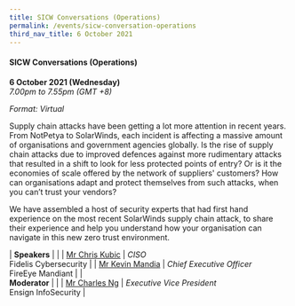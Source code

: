 ```yaml
---
title: SICW Conversations (Operations)
permalink: /events/sicw-conversation-operations
third_nav_title: 6 October 2021
---
```

#### **SICW Conversations (Operations)**

**6 October 2021 (Wednesday)**  
*7.00pm to 7.55pm (GMT +8)*

*Format: Virtual*

Supply chain attacks have been getting a lot more attention in recent years. From NotPetya to SolarWinds, each incident is affecting a massive amount of organisations and government agencies globally. Is the rise of supply chain attacks due to improved defences against more rudimentary attacks that resulted in a shift to look for less protected points of entry? Or is it the economies of scale offered by the network of  suppliers' customers? How can organisations adapt and protect themselves from such attacks, when you can’t trust your vendors? 

We have assembled a host of security experts that had first hand experience on the most recent SolarWinds supply chain attack, to share their experience and help you understand how your organisation can navigate in this new zero trust environment.

| **Speakers**    |                                                              |
| [Mr Chris Kubic](/speaker-chris-kubic)  | *CISO*<br>Fidelis Cybersecurity                  |
| [Mr Kevin Mandia](/speaker-kevin-mandia)  | *Chief Executive Officer*<br>FireEye Mandiant                  |
| <br> **Moderator**          |                                                              |
| [Mr Charles Ng](/moderator-charles-ng)  | *Executive Vice President*<br>Ensign InfoSecurity                  |